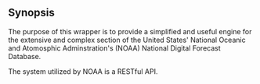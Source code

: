 Synopsis
--------

The purpose of this wrapper is to provide a simplified and useful engine for
the extensive and complex section of the United States' National Oceanic and
Atomosphic Adminstration's (NOAA) National Digital Forecast Database.

The system utilized by NOAA is a RESTful API.
